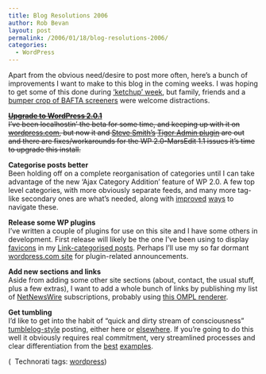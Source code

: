 ```yaml
---
title: Blog Resolutions 2006
author: Rob Bevan
layout: post
permalink: /2006/01/18/blog-resolutions-2006/
categories:
  - WordPress
---
```

Apart from the obvious need/desire to post more often, here&#8217;s a bunch of improvements I want to make to this blog in the coming weeks. I was hoping to get some of this done during [&#8216;ketchup&#8217; week][1], but family, friends and a [bumper crop of BAFTA screeners][2] were welcome distractions.

<strike>**[Upgrade to WordPress 2.0.1][3]**  
I&#8217;ve been localhostin&#8217; the beta for some time, and keeping up with it on [wordpress.com][4], but now it and [Steve Smith&#8217;s][5] [Tiger Admin plugin][6] are out and there are fixes/workarounds for the WP 2.0-MarsEdit 1.1 issues it&#8217;s time to upgrade this install.</strike>

**Categorise posts better**  
Been holding off on a complete reorganisation of categories until I can take advantage of the new &#8216;Ajax Category Addition&#8217; feature of WP 2.0. A few top level categories, with more obviously separate feeds, and many more tag-like secondary ones are what&#8217;s needed, along with [improved][7] [ways][8] to navigate these.

**Release some WP plugins**  
I&#8217;ve written a couple of plugins for use on this site and I have some others in development. First release will likely be the one I&#8217;ve been using to display [favicons][9] in my [Link-categorised posts][10]. Perhaps I&#8217;ll use my so far dormant [wordpress.com site][11] for plugin-related announcements.

**Add new sections and links**  
Aside from adding some other site sections (about, contact, the usual stuff, plus a few extras), I want to add a whole bunch of links by publishing my list of [NetNewsWire][12] subscriptions, probably using [this OMPL renderer][13].

**Get tumbling**  
I&#8217;d like to get into the habit of &#8220;quick and dirty stream of consciousness&#8221; [tumblelog-style][14] posting, either here or [elsewhere][15]. If you&#8217;re going to do this well it obviously requires real commitment, very streamlined processes and clear differentiation from the [best][16] [examples][17].

<p class="technorati-tags">
  (<img style="float: none; padding: 2px 2px 0 2px;"  src="http://robbevan.com/blog/wp-content/themes/robbevan/images/technorati-small.gif" alt="" /> Technorati tags: <a href="http://technorati.com/tag/wordpress" rel="tag">wordpress</a>)
</p>

 [1]: http://www.ketchupweek.com/
 [2]: http://www.variety.com/ac2006_article/VR1117935157?nav=bafta
 [3]: http://wordpress.org/download/
 [4]: http://wordpress.com/
 [5]: http://orderedlist.com/
 [6]: http://orderedlist.com/wordpress-plugins/wp-tiger-administration/
 [7]: http://www.neato.co.nz/ultimate-tag-warrior/
 [8]: http://www.hitormiss.org/projects/weighted-categories/
 [9]: http://en.wikipedia.org/wiki/Favicon
 [10]: http://robbevan.com/blog/category/links/
 [11]: http://robbevan.wordpress.com
 [12]: http://ranchero.com/netnewswire/
 [13]: http://www.yabfog.com/wp/opml-renderer/
 [14]: http://www.kottke.org/05/10/tumblelogs
 [15]: http://tumble.robbevan.net/
 [16]: http://chneukirchen.org/anarchaia
 [17]: http://project.ioni.st/
